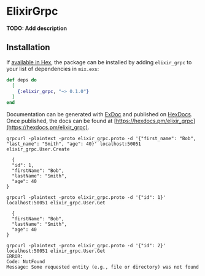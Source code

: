 # ElixirGrpc

**TODO: Add description**

## Installation

If [available in Hex](https://hex.pm/docs/publish), the package can be installed
by adding `elixir_grpc` to your list of dependencies in `mix.exs`:

```elixir
def deps do
  [
    {:elixir_grpc, "~> 0.1.0"}
  ]
end
```

Documentation can be generated with [ExDoc](https://github.com/elixir-lang/ex_doc)
and published on [HexDocs](https://hexdocs.pm). Once published, the docs can
be found at [https://hexdocs.pm/elixir_grpc](https://hexdocs.pm/elixir_grpc).

```
grpcurl -plaintext -proto elixir_grpc.proto -d '{"first_name": "Bob", "last_name": "Smith", "age": 40}' localhost:50051 elixir_grpc.User.Create

  {
  "id": 1,
  "firstName": "Bob",
  "lastName": "Smith",
  "age": 40
}
```

```
grpcurl -plaintext -proto elixir_grpc.proto -d '{"id": 1}' localhost:50051 elixir_grpc.User.Get

  {
  "firstName": "Bob",
  "lastName": "Smith",
  "age": 40
}
```

```
grpcurl -plaintext -proto elixir_grpc.proto -d '{"id": 2}' localhost:50051 elixir_grpc.User.Get
ERROR:
Code: NotFound
Message: Some requested entity (e.g., file or directory) was not found

```

